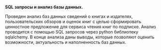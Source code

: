 <b>SQL запросы и анализ базы данных.</b>

Проведен анализ баз данных сведений о книгах и издателях, пользовательских обзоров и оценок книг с целью сформировать ценностное предложение для сервиса чтения книг по подписке.
Анализ проводится с помощью SQL запросов через python библиотеку sqlalchemy.
В конце анализа даны выводы, которые позволяют оценить возможности, актуальность и наполненность баз данных.
